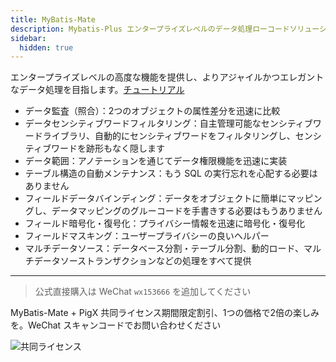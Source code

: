 ```yaml
---
title: MyBatis-Mate
description: Mybatis-Plus エンタープライズレベルのデータ処理ローコードソリューション
sidebar:
  hidden: true
---
```


エンタープライズレベルの高度な機能を提供し、よりアジャイルかつエレガントなデータ処理を目指します。[チュートリアル](/ja/guides/advanced-features/)

- データ監査（照合）：2つのオブジェクトの属性差分を迅速に比較
- データセンシティブワードフィルタリング：自主管理可能なセンシティブワードライブラリ、自動的にセンシティブワードをフィルタリングし、センシティブワードを跡形もなく隠します
- データ範囲：アノテーションを通じてデータ権限機能を迅速に実装
- テーブル構造の自動メンテナンス：もう SQL の実行忘れを心配する必要はありません
- フィールドデータバインディング：データをオブジェクトに簡単にマッピングし、データマッピングのグルーコードを手書きする必要はもうありません
- フィールド暗号化・復号化：プライバシー情報を迅速に暗号化・復号化
- フィールドマスキング：ユーザープライバシーの良いヘルパー
- マルチデータソース：データベース分割・テーブル分割、動的ロード、マルチデータソーストランザクションなどの処理をすべて提供

---

> 公式直接購入は WeChat `wx153666` を追加してください

MyBatis-Mate + PigX 共同ライセンス期間限定割引、1つの価格で2倍の楽しみを。WeChat スキャンコードでお問い合わせください

![共同ライセンス](https://minio.pigx.top/oss/1647315825.gif)

